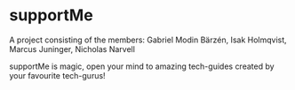 # supportMe

A project consisting of the members:
Gabriel Modin Bärzén,
Isak Holmqvist,
Marcus Juninger,
Nicholas Narvell

supportMe is magic, open your mind to amazing tech-guides created by your favourite tech-gurus!
